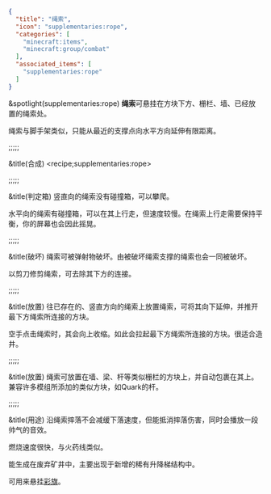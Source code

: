 ```json
{
  "title": "绳索",
  "icon": "supplementaries:rope",
  "categories": [
    "minecraft:items",
    "minecraft:group/combat"
  ],
  "associated_items": [
    "supplementaries:rope"
  ]
}
```

&spotlight(supplementaries:rope)
**绳索**可悬挂在方块下方、栅栏、墙、已经放置的绳索处。


绳索与脚手架类似，只能从最近的支撑点向水平方向延伸有限距离。

;;;;;

&title(合成)
<recipe;supplementaries:rope>

;;;;;

&title(判定箱)
竖直向的绳索没有碰撞箱，可以攀爬。


水平向的绳索有碰撞箱，可以在其上行走，但速度较慢。在绳索上行走需要保持平衡，你的屏幕也会因此摇晃。

;;;;;

&title(破坏)
绳索可被弹射物破坏。由被破坏绳索支撑的绳索也会一同被破坏。


以剪刀修剪绳索，可去除其下方的连接。

;;;;;

&title(放置)
往已存在的、竖直方向的绳索上放置绳索，可将其向下延伸，并推开最下方绳索所连接的方块。


空手点击绳索时，其会向上收缩。如此会拉起最下方绳索所连接的方块。很适合造井。

;;;;;

&title(放置)
绳索可放置在墙、梁、杆等类似栅栏的方块上，并自动包裹在其上。兼容许多模组所添加的类似方块，如Quark的杆。

;;;;;

&title(用途)
沿绳索摔落不会减缓下落速度，但能抵消摔落伤害，同时会播放一段帅气的音效。

燃烧速度很快，与火药线类似。

能生成在废弃矿井中，主要出现于新增的稀有升降梯结构中。

可用来悬挂[彩旗](^supplementaries:bunting)。
